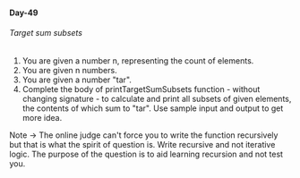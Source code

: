 #### Day-49

###### Target sum subsets
1. You are given a number n, representing the count of elements.
2. You are given n numbers.
3. You are given a number "tar".
4. Complete the body of printTargetSumSubsets function - without changing signature - to calculate and print all subsets of given elements, the contents of which sum to "tar". 
Use sample input and output to get more idea.

Note -> The online judge can't force you to write the function recursively but that is what the spirit of question is. Write recursive and not iterative logic. 
The purpose of the question is to aid learning recursion and not test you.
